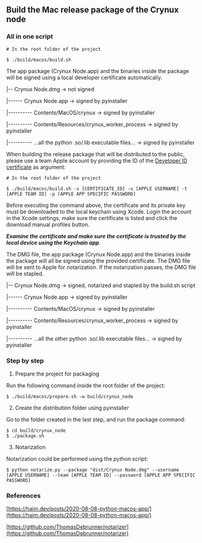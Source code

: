 ## Build the Mac release package of the Crynux node

### All in one script

```shell
# In the root folder of the project

$ ./build/macos/build.sh
```
The app package (Crynux Node.app) and the binaries inside the package will be signed using a local developer certificate
automatically.

|-- Crynux Node.dmg -> not signed

|------ Crynux Node.app -> signed by pyinstaller

|---------- Contents/MacOS/crynux -> signed by pyinstaller

|---------- Contents/Resources/crynux_worker_process -> signed by pyinstaller

|---------- ...all the python .so/.lib executable files... -> signed by pyinstaller


When building the release package that will be distributed to the public,
please use a team Apple account by providing the ID of the [Developer ID certificate](https://developer.apple.com/help/account/create-certificates/create-developer-id-certificates/)
as argument:

```shell
# In the root folder of the project

$ ./build/macos/build.sh -s [CERTIFICATE_ID] -u [APPLE USERNAME] -t [APPLE TEAM ID] -p [APPLE APP SPECIFIC PASSWORD]
```

Before executing the command above,
the certificate and its private key must be downloaded to the local keychain using Xcode.
Login the account in the Xcode settings, make sure the certificate is listed and click the download manual profiles button.

***Examine the certificate and make sure the certificate is trusted by the local device using the Keychain app***.

The DMG file, the app package (Crynux Node.app) and the binaries inside the package will all be
signed using the provided certificate. The DMG file will be sent to Apple for notarization.
If the notarization passes, the DMG file will be stapled.


|-- Crynux Node.dmg -> signed, notarized and stapled by the build.sh script

|------ Crynux Node.app -> signed by pyinstaller

|---------- Contents/MacOS/crynux -> signed by pyinstaller

|---------- Contents/Resources/crynux_worker_process -> signed by pyinstaller

|---------- ...all the other python .so/.lib executable files... -> signed by pyinstaller


### Step by step

1. Prepare the project for packaging

Run the following command inside the root folder of the project:

```shell
$ ./build/macos/prepare.sh -w build/crynux_node
```

2. Create the distribution folder using pyinstaller

Go to the folder created in the last step, and run the package command:

```shell
$ cd build/crynux_node
$ ./package.sh
```

3. Notarization

Notarization could be performed using the python script:

```shell
$ python notarize.py --package "dist/Crynux Node.dmg" --username [APPLE USERNAME] --team [APPLE TEAM ID] --password [APPLE APP SPECIFIC PASSWORD]
```

### References

[https://haim.dev/posts/2020-08-08-python-macos-app/](https://haim.dev/posts/2020-08-08-python-macos-app/)

[https://github.com/ThomasDebrunner/notarizer](https://github.com/ThomasDebrunner/notarizer)
